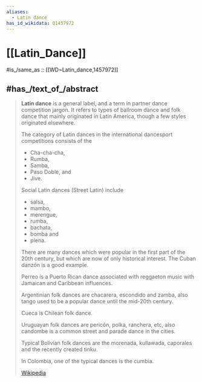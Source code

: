 ```yaml
---
aliases:
  - Latin dance
has_id_wikidata: Q1457972
---
```


# [[Latin_Dance]] 

#is_/same_as :: [[WD~Latin_dance,1457972]]

## #has_/text_of_/abstract 

> **Latin dance** is a general label, and a term in partner dance competition jargon. 
> It refers to types of ballroom dance and folk dance that mainly originated in Latin America, 
> though a few styles originated elsewhere.
>
> The category of Latin dances in the international dancesport competitions consists of the 
> - Cha-cha-cha, 
> - Rumba, 
> - Samba, 
> - Paso Doble, and 
> - Jive.
>
> Social Latin dances (Street Latin) include 
> - salsa, 
> - mambo, 
> - merengue, 
> - rumba, 
> - bachata, 
> - bomba and 
> - plena. 
> 
> There are many dances which were popular in the first part of the 20th century, 
> but which are now of only historical interest. The Cuban danzón is a good example.
>
> Perreo is a Puerto Rican dance associated with reggaeton music 
> with Jamaican and Caribbean influences. 
> 
> Argentinian folk dances are chacarera, escondido and zamba, 
> also tango used to be a popular dance until the mid-20th century. 
> 
> Cueca is Chilean folk dance. 
> 
> Uruguayan folk dances are pericón, polka, ranchera, etc, 
> also candombe is a common street and parade dance in the cities. 
> 
> Typical Bolivian folk dances are the morenada, kullawada, caporales 
> and the recently created tinku. 
> 
> In Colombia, one of the typical dances is the cumbia.
>
> [Wikipedia](https://en.wikipedia.org/wiki/Latin%20dance) 

